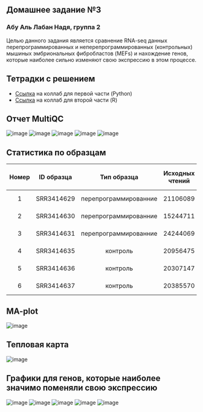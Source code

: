 ## Домашнее задание №3
### Абу Аль Лабан Надя, группа 2

Целью данного задания является сравнение RNA-seq данных перепрограммированных и неперепрограммированных (контрольных) мышиных эмбриональных фибробластов (MEFs) и нахождение генов, которые наиболее сильно изменяют свою экспрессию в этом процессе.  

Тетрадки с решением
---
- [Ссылка](https://colab.research.google.com/drive/1uoYn4tTkKsK52ueDclepkhlLNiURcRDu?usp=sharing) на коллаб для первой части (Python)
- [Ссылка](https://colab.research.google.com/drive/1PJfsLF3bCxCJ_Hbsl3ne1qakkjqL6K7e?usp=sharing) на коллаб для второй части (R)

Отчет MultiQC
---
![image](https://user-images.githubusercontent.com/23341597/144539958-612b145e-ab3a-4e27-83e4-831c58e67c6e.png)
![image](https://user-images.githubusercontent.com/23341597/144540010-a2d769ef-7bfa-4677-acba-8ee10567572e.png)
![image](https://user-images.githubusercontent.com/23341597/144540080-bab38ad5-97fa-4d74-97fa-20ca9f9c5854.png)
![image](https://user-images.githubusercontent.com/23341597/144540134-3d16949c-afcc-48f4-ad6b-b9a5f551d7d0.png)
![image](https://user-images.githubusercontent.com/23341597/144540218-5cb91885-f032-40a5-b51d-38c8d6e91874.png)

Статистика по образцам
---
| Номер | ID образца |      Тип образца      | Исходных чтений | Чтения, успешно откартированные на геном | Уникально откартированные чтения | Чтения, попавшие на гены |
|:-----:|:----------:|:---------------------:|------------------------------|------------------------------------------------------------------------------------------|---------------------------------------------------|---------------------------------------------|
|     1 | SRR3414629 | перепрограммированние |          21106089          |                                   20510113 (97.18%)                                   |                18375888 (87.06%)               |                  16049609                 |
|     2 | SRR3414630 | перепрограммированние |          15244711          |                                   14832680 (97.30%)                                   |                13186139 (86.50%)               |                  11465324                 |
|     3 | SRR3414631 | перепрограммированние |          24244069          |                                   24244069 (97.13%)                                   |                20928945 (86.33%)               |                  18408851                 |
|     4 | SRR3414635 |        контроль       |          20956475          |                                   20395865 (97.32%)                                   |                18428317 (87.94%)               |                  16275997                 |
|     5 | SRR3414636 |        контроль       |          20307147          |                                   19757059 (97.29%)                                   |                17825380 (87.78%)               |                  15757580                 |
|     6 | SRR3414637 |        контроль       |          20385570          |                                   19847291 (97.36 )                                   |                17844858 (87.54%)               |                  15736978                 |

MA-plot
---
![image](https://user-images.githubusercontent.com/23341597/144620037-76eec970-af44-4004-a35e-a6c33bf15d04.png)

Тепловая карта
---
![image](https://user-images.githubusercontent.com/23341597/144620403-e03a4f22-d8f2-4b05-9a7f-83edaf3d1da7.png)

Графики для генов, которые наиболее значимо поменяли свою экспрессию
---
![image](https://user-images.githubusercontent.com/23341597/144637415-0a600ec2-b663-4c9c-95ec-af75ef5d98e4.png)
![image](https://user-images.githubusercontent.com/23341597/144637462-591d67d6-ab1d-438e-98ba-f473b6155323.png)
![image](https://user-images.githubusercontent.com/23341597/144637645-d369094d-05f4-4107-b0af-956396a29d13.png)
![image](https://user-images.githubusercontent.com/23341597/144637683-d5b78b43-79d1-41de-aa70-526369cc5fdb.png)
![image](https://user-images.githubusercontent.com/23341597/144637710-41c04314-bc59-40a1-8b2f-2264b19c08dc.png)


